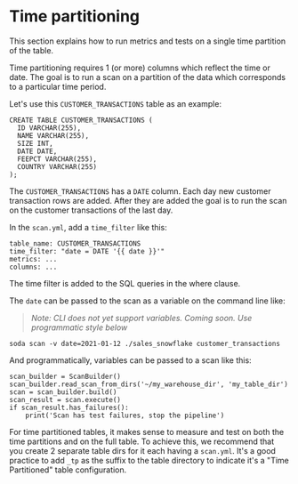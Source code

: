# Time partitioning

This section explains how to run metrics and tests on a single time partition
of the table.

Time partitioning requires 1 (or more) columns which reflect the time or date.
The goal is to run a scan on a partition of the data which corresponds to a
particular time period.

Let's use this `CUSTOMER_TRANSACTIONS` table as an example:

```
CREATE TABLE CUSTOMER_TRANSACTIONS (
  ID VARCHAR(255),
  NAME VARCHAR(255),
  SIZE INT,
  DATE DATE,
  FEEPCT VARCHAR(255),
  COUNTRY VARCHAR(255)
);
```

The `CUSTOMER_TRANSACTIONS` has a `DATE` column.  Each day new customer transaction
rows are added.  After they are added the goal is to run the scan on the customer
transactions of the last day.

In the `scan.yml`, add a `time_filter` like this:

```
table_name: CUSTOMER_TRANSACTIONS
time_filter: "date = DATE '{{ date }}'"
metrics: ...
columns: ...
```

The time filter is added to the SQL queries in the where clause.

The `date` can be passed to the scan as a variable on the command line like:

> _Note: CLI does not yet support variables. Coming soon.  Use programmatic style below_
```
soda scan -v date=2021-01-12 ./sales_snowflake customer_transactions
```

And programmatically, variables can be passed to a scan like this:
```
scan_builder = ScanBuilder()
scan_builder.read_scan_from_dirs('~/my_warehouse_dir', 'my_table_dir')
scan = scan_builder.build()
scan_result = scan.execute()
if scan_result.has_failures():
    print('Scan has test failures, stop the pipeline')
```

For time partitioned tables, it makes sense to measure and test on both
the time partitions and on the full table.  To achieve this, we recommend
that you create 2 separate table dirs for it each having a `scan.yml`.
It's a good practice to add `_tp` as the suffix to the table
directory to indicate it's a "Time Partitioned" table configuration.
